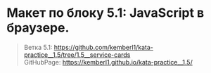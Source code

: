 # Макет по блоку 5.1: JavaScript в браузере.
> Ветка 5.1: https://github.com/kemberl1/kata-practice__1.5/tree/1.5__service-cards  
> GitHubPage:
https://kemberl1.github.io/kata-practice__1.5/

